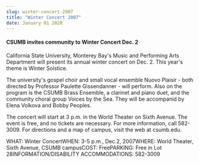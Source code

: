 ```yaml
---
slug: winter-concert-2007
title: "Winter Concert 2007"
date: January 01 2020
---
```


<h4>CSUMB invites community to Winter Concert Dec. 2</h4><p>California State University, Monterey Bay's Music and Performing Arts Department will present its annual winter concert on Dec. 2. This year's theme is Winter Solstice.
</p><p>The university's gospel choir and small vocal ensemble Nuovo Plaisir - both directed by Professor Paulette Gissendanner - will perform. Also on the program is the CSUMB Brass Ensemble, a clarinet and piano duet, and the community choral group Voices by the Sea. They will be accompanid by Elena Volkova and Bobby Peoples.
</p><p>The concert will start at 3 p.m. in the World Theater on Sixth Avenue. The event is free, and no tickets are necessary. For more information, call 582-3009. For directions and a map of campus, visit the web at csumb.edu.
</p><p>WHAT: Winter ConcertWHEN: 3-5 p.m., Dec.2, 2007WHERE: World Theater, Sixth Avenue, CSUMB campusCOST: FreePARKING: Free in Lot 28INFORMATION/DISABILITY ACCOMMODATIONS: 582-3009
</p>
